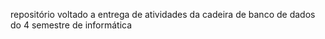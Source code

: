 repositório voltado a entrega de atividades da cadeira de banco de dados do 4 semestre de informática



